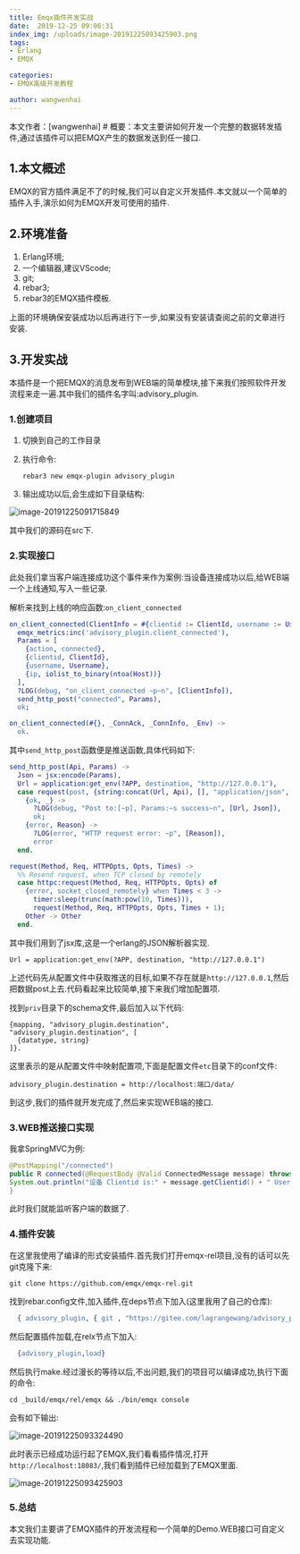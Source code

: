 ```yaml
---
title: Emqx插件开发实战
date:  2019-12-25 09:06:31
index_img: /uploads/image-20191225093425903.png
tags: 
- Erlang
- EMQX

categories: 
- EMQX高级开发教程

author: wangwenhai
---
```

本文作者：[wangwenhai] # 概要：本文主要讲如何开发一个完整的数据转发插件,通过该插件可以把EMQX产生的数据发送到任一接口.
<!-- more -->

## 1.本文概述

EMQX的官方插件满足不了的时候,我们可以自定义开发插件.本文就以一个简单的插件入手,演示如何为EMQX开发可使用的插件.

## 2.环境准备

1. Erlang环境;
2. 一个编辑器,建议VScode;
3. git;
4. rebar3;
5. rebar3的EMQX插件模板.

上面的环境确保安装成功以后再进行下一步,如果没有安装请查阅之前的文章进行安装.

## 3.开发实战

本插件是一个把EMQX的消息发布到WEB端的简单模块,接下来我们按照软件开发流程来走一遍.其中我们的插件名字叫:advisory_plugin.

### 1.创建项目

1. 切换到自己的工作目录

2. 执行命令:

   ```shell
   rebar3 new emqx-plugin advisory_plugin
   ```

3. 输出成功以后,会生成如下目录结构:

![image-20191225091715849](/uploads/image-20191225091715849.png)

其中我们的源码在src下.



### 2.实现接口

此处我们拿当客户端连接成功这个事件来作为案例:当设备连接成功以后,给WEB端 一个上线通知,写入一些记录.

解析来找到上线的响应函数:`on_client_connected`

```erlang
on_client_connected(ClientInfo = #{clientid := ClientId, username := Username, peerhost :=Host}, 0, _ConnInfo, _Env) ->
  emqx_metrics:inc('advisory_plugin.client_connected'),
  Params = [
    {action, connected},
    {clientid, ClientId},
    {username, Username},
    {ip, iolist_to_binary(ntoa(Host))}
  ],
  ?LOG(debug, "on_client_connected ~p~n", [ClientInfo]),
  send_http_post("connected", Params),
  ok;

on_client_connected(#{}, _ConnAck, _ConnInfo, _Env) ->
  ok.

```



其中`send_http_post`函数便是推送函数,具体代码如下:

```erlang
send_http_post(Api, Params) ->
  Json = jsx:encode(Params),
  Url = application:get_env(?APP, destination, "http://127.0.0.1"),
  case request(post, {string:concat(Url, Api), [], "application/json", Json}, [{timeout, 5000}], [], 0) of
    {ok, _} ->
      ?LOG(debug, "Post to:[~p], Params:~s success~n", [Url, Json]),
      ok;
    {error, Reason} ->
      ?LOG(error, "HTTP request error: ~p", [Reason]),
      error
  end.

request(Method, Req, HTTPOpts, Opts, Times) ->
  %% Resend request, when TCP closed by remotely
  case httpc:request(Method, Req, HTTPOpts, Opts) of
    {error, socket_closed_remotely} when Times < 3 ->
      timer:sleep(trunc(math:pow(10, Times))),
      request(Method, Req, HTTPOpts, Opts, Times + 1);
    Other -> Other
  end.
```

其中我们用到了jsx库,这是一个erlang的JSON解析器实现.

```
Url = application:get_env(?APP, destination, "http://127.0.0.1")
```

上述代码先从配置文件中获取推送的目标,如果不存在就是`http://127.0.0.1`,然后把数据post上去.代码看起来比较简单,接下来我们增加配置项.

找到`priv`目录下的schema文件,最后加入以下代码:

```
{mapping, "advisory_plugin.destination", "advisory_plugin.destination", [
  {datatype, string}
]}.
```

这里表示的是从配置文件中映射配置项,下面是配置文件`etc`目录下的conf文件:

```
advisory_plugin.destination = http://localhost:端口/data/
```

到这步,我们的插件就开发完成了,然后来实现WEB端的接口.

### 3.WEB推送接口实现

我拿SpringMVC为例:

```java
@PostMapping("/connected")
public R connected(@RequestBody @Valid ConnectedMessage message) throws XException {
System.out.println("设备 Clientid is:" + message.getClientid() + " Username is:" + message.getUsername() + " 上线");
}

```

此时我们就能监听客户端的数据了.

### 4.插件安装

在这里我使用了编译的形式安装插件.首先我们打开emqx-rel项目,没有的话可以先git克隆下来:

```shell
git clone https://github.com/emqx/emqx-rel.git
```

找到rebar.config文件,加入插件,在deps节点下加入(这里我用了自己的仓库):

```erlang
  { advisory_plugin, { git , "https://gitee.com/lagrangewang/advisory_plugin.git" , {branch, "master"} } }
```

然后配置插件加载,在relx节点下加入:

```erlang
  {advisory_plugin,load}
```

然后执行make.经过漫长的等待以后,不出问题,我们的项目可以编译成功,执行下面的命令:

```shell
cd _build/emqx/rel/emqx && ./bin/emqx console
```

会有如下输出:

![image-20191225093324490](/uploads/image-20191225093324490.png)

此时表示已经成功运行起了EMQX,我们看看插件情况,打开`http://localhost:18083/`,我们看到插件已经加载到了EMQX里面.

![image-20191225093425903](/uploads/image-20191225093425903.png)

### 5.总结

本文我们主要讲了EMQX插件的开发流程和一个简单的Demo.WEB接口可自定义去实现功能.